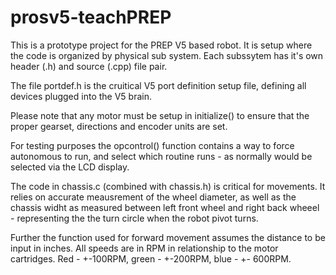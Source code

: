 # prosv5-teachPREP

This is a prototype project for the PREP V5 based robot.  It is setup where the code is organized by physical sub system.  Each subssytem has it's own header (.h) and source (.cpp) file pair.

The file portdef.h is the cruitical V5 port definition setup file, defining all devices plugged into the V5 brain.

Please note that any motor must be setup in initialize() to ensure that the proper gearset, directions and encoder units are set.

For testing purposes the opcontrol() function contains a way to force autonomous to run, and select which routine runs - as normally would be selected via the LCD display.

The code in chassis.c (combined with chassis.h) is critical for movements.  It relies on accurate meausrement of the wheel diameter, as well as the chassis widht as measured between left front wheel and right back wheeel - representing the the turn circle when the robot pivot turns.

Further the function used for forward movement assumes the distance to be input in inches.  All speeds are in RPM in relationship to the motor cartridges.  Red - +-100RPM, green - +-200RPM, blue - +- 600RPM.
